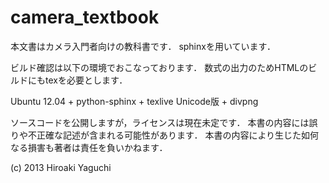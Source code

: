 camera_textbook
===============

本文書はカメラ入門者向けの教科書です．
sphinxを用いています．

ビルド確認は以下の環境でおこなっております．
数式の出力のためHTMLのビルドにもtexを必要とします．

Ubuntu 12.04 + python-sphinx + texlive Unicode版 + divpng

ソースコードを公開しますが，ライセンスは現在未定です．
本書の内容には誤りや不正確な記述が含まれる可能性があります．
本書の内容により生じた如何なる損害も著者は責任を負いかねます．

(c) 2013 Hiroaki Yaguchi